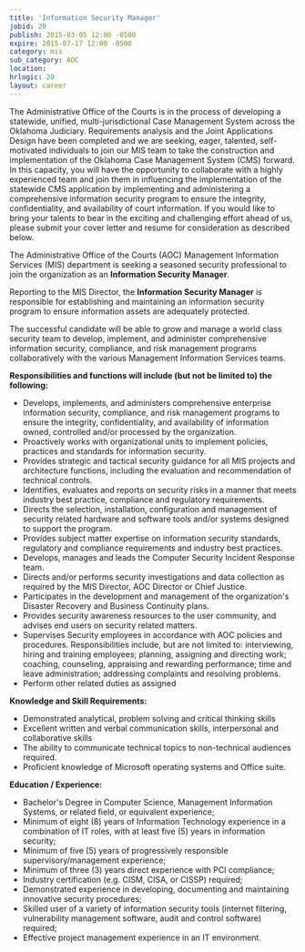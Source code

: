 ```yaml
---
title: 'Information Security Manager'
jobid: 20
publish: 2015-03-05 12:00 -0500
expire: 2015-07-17 12:00 -0500
category: mis
sub_category: AOC
location: 
hrlogic: 20
layout: career
---
```

<p>The Administrative Office of the Courts is in the process of developing a statewide, unified, multi-jurisdictional Case Management System across the Oklahoma Judiciary.  Requirements analysis and the Joint Applications Design have been completed and we are seeking, eager, talented, self-motivated individuals to join our MIS team to take the construction and implementation of the Oklahoma Case Management System (CMS) forward.  In this capacity, you will have the opportunity to collaborate with a highly experienced team and join them in influencing the implementation of the statewide CMS application by implementing and administering a comprehensive information security program to ensure the integrity, confidentiality, and availability of court information.  If you would like to bring your talents to bear in the exciting and challenging effort ahead of us, please submit your cover letter and resume for consideration as described below.</p>
<p>The Administrative Office of the Courts (AOC) Management Information Services (MIS) department is seeking a seasoned security professional to join the organization as an <strong>Information Security Manager</strong>.  
</p>
<p>Reporting to the MIS Director, the <strong>Information Security Manager</strong> is responsible for establishing and maintaining an information security program to ensure information assets are adequately protected.  
</p>
<p>The successful candidate will be able to grow and manage a world class security team to develop, implement, and administer comprehensive information security, compliance, and risk management programs collaboratively with the various Management Information Services teams.</p>
<p><strong>Responsibilities and functions will include (but not be limited to) the following:</strong></p>
<ul>
<li>Develops, implements, and administers comprehensive enterprise information security, compliance, and risk management programs to ensure the integrity, confidentiality, and availability of information owned, controlled and/or processed by the organization.</li>
<li>Proactively works with organizational units to implement policies, practices and standards for information security. </li>
<li>Provides strategic and tactical security guidance for all MIS projects and architecture functions, including the evaluation and recommendation of technical controls.</li>
<li>Identifies, evaluates and reports on security risks in a manner that meets industry best practice, compliance and regulatory requirements.  
</li>
<li>Directs the selection, installation, configuration and management of security related hardware and software tools and/or systems designed to support the program. </li>
<li>Provides subject matter expertise on information security standards, regulatory and compliance requirements and industry best practices.  
</li>
<li>Develops, manages and leads the Computer Security Incident Response team.  
</li>
<li>Directs and/or performs security investigations and data collection as required by the MIS Director, AOC Director or Chief Justice.</li>
<li>Participates in the development and management of the organization's Disaster Recovery and Business Continuity plans.</li>
<li>Provides security awareness resources to the user community, and advises end users on security related matters.</li>
<li>Supervises Security employees in accordance with AOC policies and procedures.  Responsibilities include, but are not limited to:  interviewing, hiring and training employees; planning, assigning and directing work; coaching, counseling, appraising and rewarding performance; time and leave administration; addressing complaints and resolving problems.  
</li>
<li>Perform other related duties as assigned </li>
</ul>
<p><strong>Knowledge and Skill Requirements:</strong></p>
<ul>
<li>Demonstrated analytical, problem solving and critical thinking skills</li>
<li>Excellent written and verbal communication skills, interpersonal and collaborative skills</li>
<li>The ability to communicate technical topics to non-technical audiences required.</li>
<li>Proficient knowledge of Microsoft operating systems and Office suite.</li>
</ul>
<p><strong>Education / Experience:</strong></p>
<ul>
<li>Bachelor's Degree in Computer Science, Management Information Systems, or related field, or equivalent experience;  
</li>
<li>Minimum of eight (8) years of Information Technology experience in a combination of IT roles, with at least five (5) years in information security; </li>
<li>Minimum of five (5) years of progressively responsible supervisory/management experience;</li>
<li>Minimum of three (3) years direct experience with PCI compliance;</li>
<li>Industry certification (e.g. CISM, CISA, or CISSP) required;   
</li>
<li>Demonstrated experience in developing, documenting and maintaining innovative security procedures;</li>
<li>Skilled user of a variety of information security tools (internet filtering, vulnerability management software,  audit and control software) required;</li>
<li>Effective project management experience in an IT environment.</li></ul>